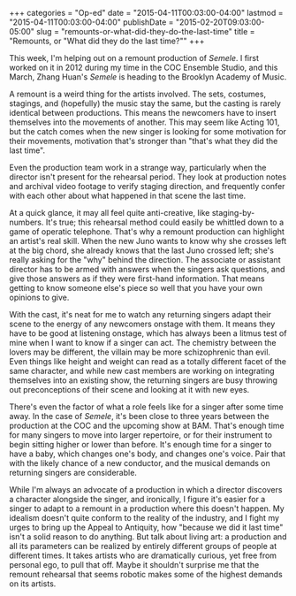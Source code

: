 +++
categories = "Op-ed"
date = "2015-04-11T00:03:00-04:00"
lastmod = "2015-04-11T00:03:00-04:00"
publishDate = "2015-02-20T09:03:00-05:00"
slug = "remounts-or-what-did-they-do-the-last-time"
title = "Remounts, or &quot;What did they do the last time?&quot;"
+++

<p>
	This week, I'm helping out on a remount production of <em>Semele</em>. I first worked on it in 2012 during my time in the COC Ensemble Studio, and this March, Zhang Huan's <em>Semele</em> is heading to the Brooklyn Academy of Music.
</p>
<p>
	A remount is a weird thing for the artists involved. The sets, costumes, stagings, and (hopefully) the music stay the same, but the casting is rarely identical between productions. This means the newcomers have to insert themselves into the movements of another. This may seem like Acting 101, but the catch comes when the new singer is looking for some motivation for their movements, motivation that's stronger than "that's what they did the last time".
</p>
<p>
	Even the production team work in a strange way, particularly when the director isn't present for the rehearsal period. They look at production notes and archival video footage to verify staging direction, and frequently confer with each other about what happened in that scene the last time.
</p>
<p>
	At a quick glance, it may all feel quite anti-creative, like staging-by-numbers. It's true; this rehearsal method could easily be whittled down to a game of operatic telephone. That's why a remount production can highlight an artist's real skill. When the new Juno wants to know why she crosses left at the big chord, she already knows that the last Juno crossed left; she's really asking for the "why" behind the direction. The associate or assistant director has to be armed with answers when the singers ask questions, and give those answers as if they were first-hand information. That means getting to know someone else's piece so well that you have your own opinions to give.
</p>
<p>
	With the cast, it's neat for me to watch any returning singers adapt their scene to the energy of any newcomers onstage with them. It means they have to be good at listening onstage, which has always been a litmus test of mine when I want to know if a singer can act. The chemistry between the lovers may be different, the villain may be more schizophrenic than evil. Even things like height and weight can read as a totally different facet of the same character, and while new cast members are working on integrating themselves into an existing show, the returning singers are busy throwing out preconceptions of their scene and looking at it with new eyes.
</p>
<p>
	There's even the factor of what a role feels like for a singer after some time away. In the case of <em>Semele</em>, it's been close to three years between the production at the COC and the upcoming show at BAM. That's enough time for many singers to move into larger repertoire, or for their instrument to begin sitting higher or lower than before. It's enough time for a singer to have a baby, which changes one's body, and changes one's voice. Pair that with the likely chance of a new conductor, and the musical demands on returning singers are considerable.
</p>
<p>
	While I'm always an advocate of a production in which a director discovers a character alongside the singer, and ironically, I figure it's easier for a singer to adapt to a remount in a production where this doesn't happen. My idealism doesn't quite conform to the reality of the industry, and I fight my urges to bring up the Appeal to Antiquity, how "because we did it last time" isn't a solid reason to do anything. But talk about living art: a production and all its parameters can be realized by entirely different groups of people at different times. It takes artists who are dramatically curious, yet free from personal ego, to pull that off. Maybe it shouldn't surprise me that the remount rehearsal that seems robotic makes some of the highest demands on its artists.
</p>
